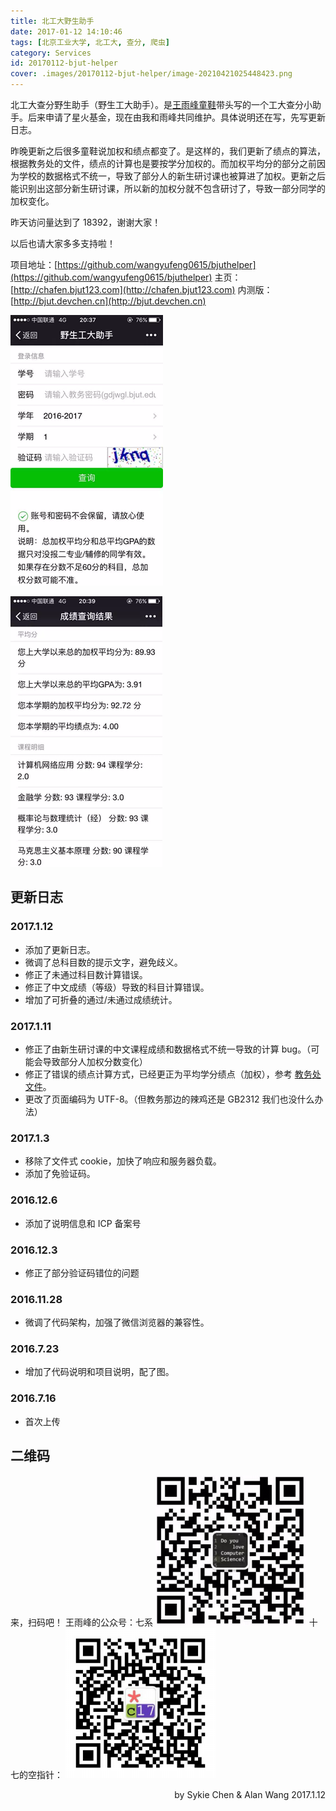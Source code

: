 ```yaml
---
title: 北工大野生助手
date: 2017-01-12 14:10:46
tags: [北京工业大学, 北工大, 查分, 爬虫]
category: Services
id: 20170112-bjut-helper
cover: .images/20170112-bjut-helper/image-20210421025448423.png
---
```


北工大查分野生助手（野生工大助手）。是[王雨峰童鞋](http://www.wangyufeng.org)带头写的一个工大查分小助手。后来申请了星火基金，现在由我和雨峰共同维护。具体说明还在写，先写更新日志。 

昨晚更新之后很多童鞋说加权和绩点都变了。是这样的，我们更新了绩点的算法，根据教务处的文件，绩点的计算也是要按学分加权的。而加权平均分的部分之前因为学校的数据格式不统一，导致了部分人的新生研讨课也被算进了加权。更新之后能识别出这部分新生研讨课，所以新的加权分就不包含研讨了，导致一部分同学的加权变化。

昨天访问量达到了 18392，谢谢大家！

以后也请大家多多支持啦！

项目地址：[https://github.com/wangyufeng0615/bjuthelper](https://github.com/wangyufeng0615/bjuthelper) 
主页：[http://chafen.bjut123.com](http://chafen.bjut123.com) 
内测版：[http://bjut.devchen.cn](http://bjut.devchen.cn)  

![image-20210421025448423](.images/20170112-bjut-helper/image-20210421025448423.png)

![image-20210421025456521](.images/20170112-bjut-helper/image-20210421025456521.png)

## 更新日志

### 2017.1.12

- 添加了更新日志。 
- 微调了总科目数的提示文字，避免歧义。 
- 修正了未通过科目数计算错误。
- 修正了中文成绩（等级）导致的科目计算错误。
- 增加了可折叠的通过/未通过成绩统计。

### 2017.1.11

- 修正了由新生研讨课的中文课程成绩和数据格式不统一导致的计算 bug。（可能会导致部分人加权分数变化）
- 修正了错误的绩点计算方式，已经更正为平均学分绩点（加权），参考 [教务处文件](http://undergrad.bjut.edu.cn/WebInfo.aspx?Id=752)。
- 更改了页面编码为 UTF-8。（但教务那边的辣鸡还是 GB2312 我们也没什么办法）

### 2017.1.3

- 移除了文件式 cookie，加快了响应和服务器负载。
- 添加了免验证码。

### 2016.12.6

- 添加了说明信息和 ICP 备案号

### 2016.12.3

- 修正了部分验证码错位的问题

### 2016.11.28

- 微调了代码架构，加强了微信浏览器的兼容性。

### 2016.7.23

- 增加了代码说明和项目说明，配了图。

### 2016.7.16

- 首次上传

## 二维码

来，扫码吧！ 
王雨峰的公众号：七系 
![](.images/20170112-bjut-helper/1.png) 
十七的空指针： 
![](.images/20170112-bjut-helper/2.png)



<p align = right>
by Sykie Chen & Alan Wang
2017.1.12
</p>